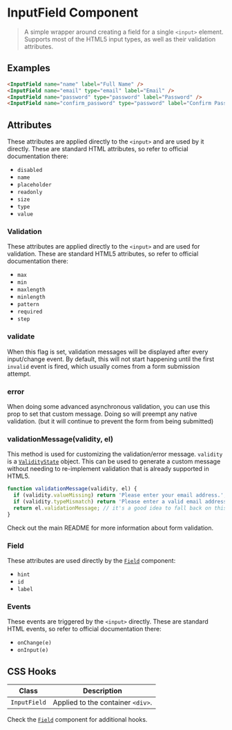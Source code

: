 
# InputField Component

> A simple wrapper around creating a field for a single `<input>` element.
> Supports most of the HTML5 input types, as well as their validation attributes.


## Examples

```html
<InputField name="name" label="Full Name" />
<InputField name="email" type="email" label="Email" />
<InputField name="password" type="password" label="Password" />
<InputField name="confirm_password" type="password" label="Confirm Password" />
```


## Attributes

These attributes are applied directly to the `<input>` and are used by it directly. These
are standard HTML attributes, so refer to official documentation there:

 * `disabled`
 * `name`
 * `placeholder`
 * `readonly`
 * `size`
 * `type`
 * `value`

### Validation

These attributes are applied directly to the `<input>` and are used for validation. These
are standard HTML5 attributes, so refer to official documentation there:

 * `max`
 * `min`
 * `maxlength`
 * `minlength`
 * `pattern`
 * `required`
 * `step`

### validate

When this flag is set, validation messages will be displayed after every input/change event.
By default, this will not start happening until the first `invalid` event is fired, which
usually comes from a form submission attempt.

### error

When doing some advanced asynchronous validation, you can use this prop to set that custom
message. Doing so will preempt any native validation. (but it will continue to prevent the
form from being submitted)

### validationMessage(validity, el)

This method is used for customizing the validation/error message. `validity` is a
[`ValidityState`](https://developer.mozilla.org/en-US/docs/Web/API/ValidityState) object. This
can be used to generate a custom message without needing to re-implement validation that is
already supported in HTML5.

```js
function validationMessage(validity, el) {
  if (validity.valueMissing) return 'Please enter your email address.';
  if (validity.typeMismatch) return 'Please enter a valid email address.';
  return el.validationMessage; // it's a good idea to fall back on this value
}
```

Check out the main README for more information about form validation.

### Field

These attributes are used directly by the [`Field`](../field) component:

 * `hint`
 * `id`
 * `label`

### Events

These events are triggered by the `<input>` directly. These are standard HTML events,
so refer to official documentation there:

 * `onChange(e)`
 * `onInput(e)`


## CSS Hooks

| Class | Description |
| ----- | ------- |
| `InputField` | Applied to the container `<div>`. |

Check the [`Field`](../field) component for additional hooks.
